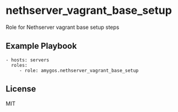 nethserver_vagrant_base_setup
=========

Role for Nethserver vagrant base setup steps

Example Playbook
----------------

    - hosts: servers
      roles:
         - role: amygos.nethserver_vagrant_base_setup

License
-------

MIT
